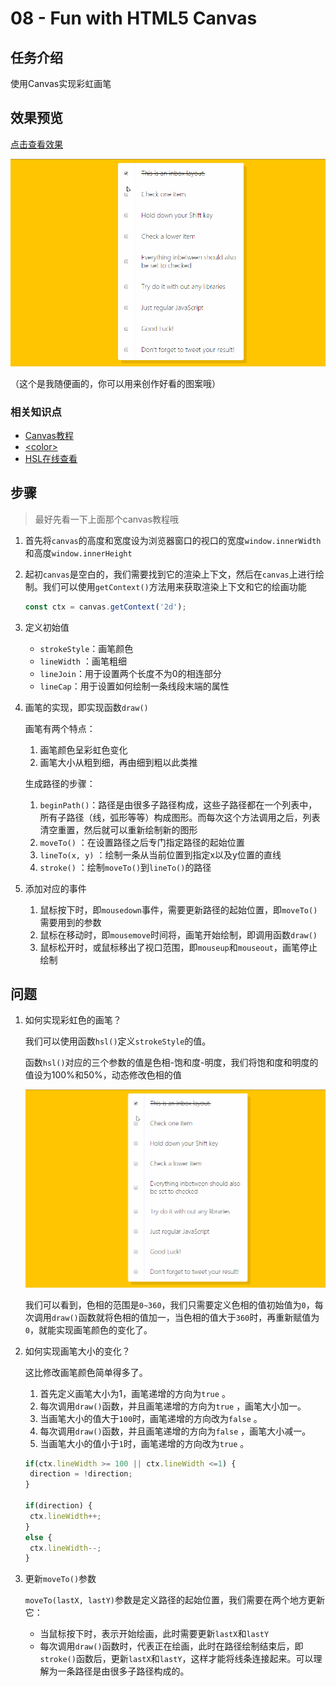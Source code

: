 # 08 - Fun with HTML5 Canvas

## 任务介绍

使用Canvas实现彩虹画笔

## 效果预览

[点击查看效果](https://miraclezys.github.io/JavaScript30/08%20-%20Fun%20with%20HTML5%20Canvas/index-ME.html)

![show](./image/a.gif)

（这个是我随便画的，你可以用来创作好看的图案哦）

### 相关知识点

* [Canvas教程](https://developer.mozilla.org/zh-CN/docs/Web/API/Canvas_API/Tutorial)
* [\<color>](https://developer.mozilla.org/zh-CN/docs/Web/CSS/color_value#hsl())
* [HSL在线查看](http://hslpicker.com/)

## 步骤

> 最好先看一下上面那个canvas教程哦

1. 首先将`canvas`的高度和宽度设为浏览器窗口的视口的宽度`window.innerWidth`和高度`window.innerHeight`

2. 起初`canvas`是空白的，我们需要找到它的渲染上下文，然后在`canvas`上进行绘制。我们可以使用`getContext()`方法用来获取渲染上下文和它的绘画功能

   ```javascript
   const ctx = canvas.getContext('2d');
   ```

3. 定义初始值

   * `strokeStyle`：画笔颜色
   * `lineWidth` ：画笔粗细
   * `lineJoin`：用于设置两个长度不为0的相连部分
   * `lineCap`：用于设置如何绘制一条线段末端的属性

4. 画笔的实现，即实现函数`draw()`

   画笔有两个特点：

   1. 画笔颜色呈彩虹色变化
   2. 画笔大小从粗到细，再由细到粗以此类推

   生成路径的步骤：

   1. `beginPath()`：路径是由很多子路径构成，这些子路径都在一个列表中，所有子路径（线，弧形等等）构成图形。而每次这个方法调用之后，列表清空重置，然后就可以重新绘制新的图形
   2. `moveTo()` ：在设置路径之后专门指定路径的起始位置
   3. `lineTo(x, y)` ：绘制一条从当前位置到指定x以及y位置的直线
   4. `stroke()` ：绘制`moveTo()`到`lineTo()`的路径

5. 添加对应的事件

   1. 鼠标按下时，即`mousedown`事件，需要更新路径的起始位置，即`moveTo()`需要用到的参数
   2. 鼠标在移动时，即`mousemove`时间将，画笔开始绘制，即调用函数`draw()`
   3. 鼠标松开时，或鼠标移出了视口范围，即`mouseup`和`mouseout`，画笔停止绘制

## 问题

1. 如何实现彩虹色的画笔？

   我们可以使用函数`hsl()`定义`strokeStyle`的值。

   函数`hsl()`对应的三个参数的值是色相-饱和度-明度，我们将饱和度和明度的值设为100%和50%，动态修改色相的值

   ![showing pen's color](./image/a.gif)

   我们可以看到，色相的范围是`0~360`，我们只需要定义色相的值初始值为`0`，每次调用`draw()`函数就将色相的值加一，当色相的值大于`360`时，再重新赋值为`0`，就能实现画笔颜色的变化了。

2. 如何实现画笔大小的变化？

   这比修改画笔颜色简单得多了。

   1. 首先定义画笔大小为1，画笔递增的方向为`true` 。
   2. 每次调用`draw()`函数，并且画笔递增的方向为`true` ，画笔大小加一。
   3. 当画笔大小的值大于`100`时，画笔递增的方向改为`false` 。
   4. 每次调用`draw()`函数，并且画笔递增的方向为`false` ，画笔大小减一。
   5. 当画笔大小的值小于`1`时，画笔递增的方向改为`true` 。

   ```javascript
   if(ctx.lineWidth >= 100 || ctx.lineWidth <=1) {
   	direction = !direction;
   }

   if(direction) {
   	ctx.lineWidth++;
   }
   else {
   	ctx.lineWidth--;
   }
   ```

3. 更新`moveTo()`参数

   `moveTo(lastX, lastY)`参数是定义路径的起始位置，我们需要在两个地方更新它：

   * 当鼠标按下时，表示开始绘画，此时需要更新`lastX`和`lastY`
   * 每次调用`draw()`函数时，代表正在绘画，此时在路径绘制结束后，即`stroke()`函数后，更新`lastX`和`lastY`，这样才能将线条连接起来。可以理解为一条路径是由很多子路径构成的。

